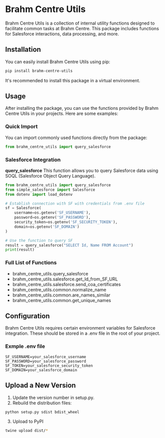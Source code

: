 # Brahm Centre Utils

Brahm Centre Utils is a collection of internal utility functions designed to facilitate common tasks at Brahm Centre. This package includes functions for Salesforce interactions, data processing, and more.

## Installation

You can easily install Brahm Centre Utils using pip:

```bash
pip install brahm-centre-utils
```

It's recommended to install this package in a virtual environment.

## Usage
After installing the package, you can use the functions provided by Brahm Centre Utils in your projects. Here are some examples:
### Quick Import
You can import commonly used functions directly from the package:
```python
from brahm_centre_utils import query_salesforce
```

### Salesforce Integration
**query_salesforce**
This function allows you to query Salesforce data using SOQL (Salesforce Object Query Language).
```python
from brahm_centre_utils import query_salesforce
from simple_salesforce import Salesforce
from dotenv import load_dotenv

# Establish connection with SF with credentials from .env file
sf = Salesforce(
    username=os.getenv('SF_USERNAME'),
    password=os.getenv('SF_PASSWORD'),
    security_token=os.getenv('SF_SECURITY_TOKEN'),
    domain=os.getenv('SF_DOMAIN')
)

# Use the function to query SF
result = query_salesforce("SELECT Id, Name FROM Account")
print(result)
```

### Full List of Functions
- brahm_centre_utils.query_salesforce
- brahm_centre_utils.salesforce.get_Id_from_SF_URL
- brahm_centre_utils.salesforce.send_coa_certificates
- brahm_centre_utils.common.normalize_name
- brahm_centre_utils.common.are_names_similar
- brahm_centre_utils.common.get_unique_names

## Configuration
Brahm Centre Utils requires certain environment variables for Salesforce integration. These should be stored in a .env file in the root of your project.

### Exmple .env file
```plaintext
SF_USERNAME=your_salesforce_username
SF_PASSWORD=your_salesforce_password
SF_TOKEN=your_salesforce_security_token
SF_DOMAIN=your_salesforce_domain
```

## Upload a New Version
1. Update the version number in setup.py.
2. Rebuild the distribution files:
```bash
python setup.py sdist bdist_wheel
```
3. Upload to PyPI
```bash
twine upload dist/*
```

